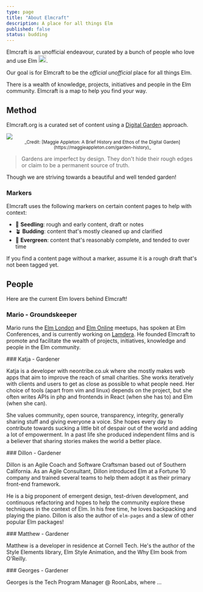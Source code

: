 ```yaml
---
type: page
title: "About Elmcraft"
description: A place for all things Elm
published: false
status: budding
---
```


Elmcraft is an unofficial endeavour, curated by a bunch of people who love and use Elm <img width="20" src="/images/elmcraft-heart-transparent.png" />.

Our goal is for Elmcraft to be the _official unofficial_ place for all things Elm.

There is a wealth of knowledge, projects, initiatives and people in the Elm community. Elmcraft is a map to help you find your way.


## Method

Elmcraft.org is a curated set of content using a [Digital Garden](https://maggieappleton.com/garden-history) approach.

<img maxwidth="600" src="/images/digital-garden.png" />

<center>
<small>
  _Credit: [Maggie Appleton: A Brief History and Ethos of the Digital Garden](https://maggieappleton.com/garden-history)_
</small>
</center>

> Gardens are imperfect by design. They don't hide their rough edges or claim to be a permanent source of truth.

Though we are striving towards a beautiful and well tended garden!


### Markers

Elmcraft uses the following markers on certain content pages to help with context:

- 🌱 **Seedling**: rough and early content, draft or notes
- 🪴 **Budding**: content that's mostly cleaned up and clarified
- 🌳 **Evergreen**: content that's reasonably complete, and tended to over time

If you find a content page without a marker, assume it is a rough draft that's not been tagged yet.

## People

Here are the current Elm lovers behind Elmcraft!


### Mario - Groundskeeper

Mario runs the [Elm London](https://www.meetup.com/Elm-London-Meetup/) and [Elm Online](https://meetdown.app/group/10561/Elm-Online-Meetup) meetups, has spoken at Elm Conferences, and is currently working on [Lamdera](https://lamdera.com). He founded Elmcraft to promote and facilitate the wealth of projects, initiatives, knowledge and people in the Elm community.


<wip>
### Katja - Gardener

Katja is a developer with neontribe.co.uk where she mostly makes web apps that aim to improve the reach of small charities. She works iteratively with clients and users to get as close as possible to what people need. Her choice of tools (apart from vim and linux) depends on the project, but she often writes APIs in php and frontends in React (when she has to) and Elm (when she can).

She values community, open source, transparency, integrity, generally sharing stuff and giving everyone a voice. She hopes every day to contribute towards sucking a little bit of despair out of the world and adding a lot of empowerment. In a past life she produced independent films and is a believer that sharing stories makes the world a better place.
</wip>


<wip>
### Dillon - Gardener

Dillon is an Agile Coach and Software Craftsman based out of Southern California. As an Agile Consultant, Dillon introduced Elm at a Fortune 10 company and trained several teams to help them adopt it as their primary front-end framework.

He is a big proponent of emergent design, test-driven development, and continuous refactoring and hopes to help the community explore these techniques in the context of Elm. In his free time, he loves backpacking and playing the piano. Dillon is also the author of `elm-pages` and a slew of other popular Elm packages!
</wip>


<wip>
### Matthew - Gardener

Matthew is a developer in residence at Cornell Tech. He's the author of the Style Elements library, Elm Style Animation, and the Why Elm book from O'Reilly.
</wip>


<wip>
### Georges - Gardener

Georges is the Tech Program Manager @ RoonLabs, where ...
</wip>
